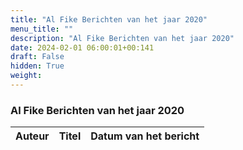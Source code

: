 ```yaml
---
title: "Al Fike Berichten van het jaar 2020"
menu_title: ""
description: "Al Fike Berichten van het jaar 2020"
date: 2024-02-01 06:00:01+00:141
draft: False
hidden: True
weight:
---
```

### Al Fike Berichten van het jaar 2020

**Auteur** | **Titel** | **Datum van het bericht**
---|---|---
